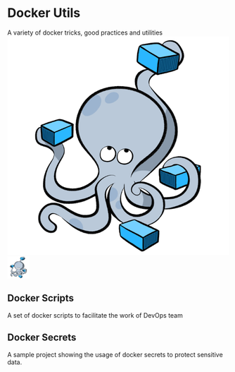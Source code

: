 # Docker Utils
A variety of docker tricks, good practices and utilities 
![Compose Logo](/images/logo-compose.png)
<img src="/images/logo-compose.png" alt="alt text" width="50px" height="50px">
## Docker Scripts
A set of docker scripts to facilitate the work of DevOps team

## Docker Secrets
A sample project showing the usage of docker secrets to protect sensitive data.